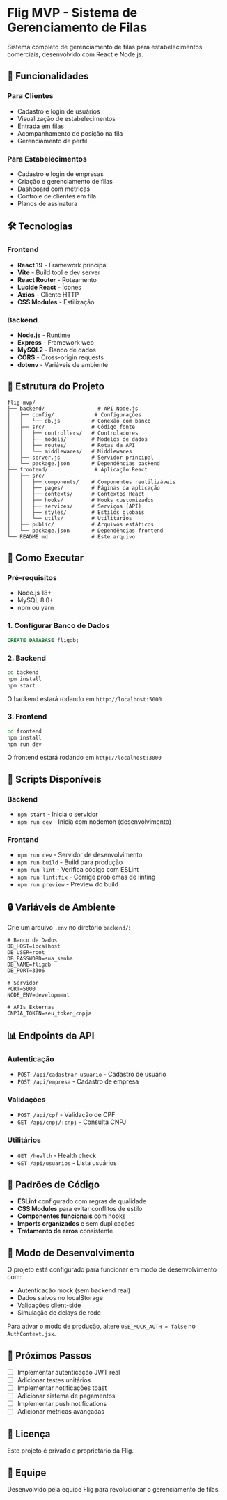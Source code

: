 # Flig MVP - Sistema de Gerenciamento de Filas

Sistema completo de gerenciamento de filas para estabelecimentos comerciais, desenvolvido com React e Node.js.

## 🚀 Funcionalidades

### Para Clientes
- Cadastro e login de usuários
- Visualização de estabelecimentos
- Entrada em filas
- Acompanhamento de posição na fila
- Gerenciamento de perfil

### Para Estabelecimentos
- Cadastro e login de empresas
- Criação e gerenciamento de filas
- Dashboard com métricas
- Controle de clientes em fila
- Planos de assinatura

## 🛠️ Tecnologias

### Frontend
- **React 19** - Framework principal
- **Vite** - Build tool e dev server
- **React Router** - Roteamento
- **Lucide React** - Ícones
- **Axios** - Cliente HTTP
- **CSS Modules** - Estilização

### Backend
- **Node.js** - Runtime
- **Express** - Framework web
- **MySQL2** - Banco de dados
- **CORS** - Cross-origin requests
- **dotenv** - Variáveis de ambiente

## 📁 Estrutura do Projeto

```
flig-mvp/
├── backend/                 # API Node.js
│   ├── config/             # Configurações
│   │   └── db.js          # Conexão com banco
│   ├── src/               # Código fonte
│   │   ├── controllers/   # Controladores
│   │   ├── models/        # Modelos de dados
│   │   ├── routes/        # Rotas da API
│   │   └── middlewares/   # Middlewares
│   ├── server.js          # Servidor principal
│   └── package.json       # Dependências backend
├── frontend/               # Aplicação React
│   ├── src/
│   │   ├── components/    # Componentes reutilizáveis
│   │   ├── pages/         # Páginas da aplicação
│   │   ├── contexts/      # Contextos React
│   │   ├── hooks/         # Hooks customizados
│   │   ├── services/      # Serviços (API)
│   │   ├── styles/        # Estilos globais
│   │   └── utils/         # Utilitários
│   ├── public/            # Arquivos estáticos
│   └── package.json       # Dependências frontend
└── README.md              # Este arquivo
```

## 🚀 Como Executar

### Pré-requisitos
- Node.js 18+ 
- MySQL 8.0+
- npm ou yarn

### 1. Configurar Banco de Dados
```sql
CREATE DATABASE fligdb;
```

### 2. Backend
```bash
cd backend
npm install
npm start
```
O backend estará rodando em `http://localhost:5000`

### 3. Frontend
```bash
cd frontend
npm install
npm run dev
```
O frontend estará rodando em `http://localhost:3000`

## 🔧 Scripts Disponíveis

### Backend
- `npm start` - Inicia o servidor
- `npm run dev` - Inicia com nodemon (desenvolvimento)

### Frontend
- `npm run dev` - Servidor de desenvolvimento
- `npm run build` - Build para produção
- `npm run lint` - Verifica código com ESLint
- `npm run lint:fix` - Corrige problemas de linting
- `npm run preview` - Preview do build

## 🔒 Variáveis de Ambiente

Crie um arquivo `.env` no diretório `backend/`:

```env
# Banco de Dados
DB_HOST=localhost
DB_USER=root
DB_PASSWORD=sua_senha
DB_NAME=fligdb
DB_PORT=3306

# Servidor
PORT=5000
NODE_ENV=development

# APIs Externas
CNPJA_TOKEN=seu_token_cnpja
```

## 📊 Endpoints da API

### Autenticação
- `POST /api/cadastrar-usuario` - Cadastro de usuário
- `POST /api/empresa` - Cadastro de empresa

### Validações
- `POST /api/cpf` - Validação de CPF
- `GET /api/cnpj/:cnpj` - Consulta CNPJ

### Utilitários
- `GET /health` - Health check
- `GET /api/usuarios` - Lista usuários

## 🎨 Padrões de Código

- **ESLint** configurado com regras de qualidade
- **CSS Modules** para evitar conflitos de estilo
- **Componentes funcionais** com hooks
- **Imports organizados** e sem duplicações
- **Tratamento de erros** consistente

## 🔄 Modo de Desenvolvimento

O projeto está configurado para funcionar em modo de desenvolvimento com:
- Autenticação mock (sem backend real)
- Dados salvos no localStorage
- Validações client-side
- Simulação de delays de rede

Para ativar o modo de produção, altere `USE_MOCK_AUTH = false` no `AuthContext.jsx`.

## 🚀 Próximos Passos

- [ ] Implementar autenticação JWT real
- [ ] Adicionar testes unitários
- [ ] Implementar notificações toast
- [ ] Adicionar sistema de pagamentos
- [ ] Implementar push notifications
- [ ] Adicionar métricas avançadas

## 📝 Licença

Este projeto é privado e proprietário da Flig.

## 👥 Equipe

Desenvolvido pela equipe Flig para revolucionar o gerenciamento de filas.
